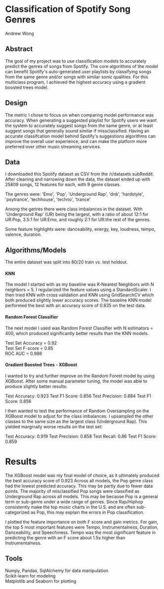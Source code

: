 # Classification of Spotify Song Genres

Andrew Wong

## Abstract

The goal of my project was to use classification models to accurately predict the genres of songs from Spotify. The core algorithms of the model can benefit Spotify's auto-generated user playlists by classifying songs from the same genre and/or songs with similar sonic qualities. For this multiclass program, I achieved the highest accuracy using a gradient boosted trees model.

## Design

The metric I chose to focus on when comparing model performance was accuracy. When generating a suggested playlist for Spotify users we want the system to accurately suggest songs from the same genre, or at least suggest songs that generally sound similar if missclassified. Having an accurate classifcation model behind Spotify's suggestions algorithms can improve the overall user experience, and can make the platform more preferred over other music streaming services.

## Data

I downloaded this Spotify dataset as CSV from the /r/datasets subReddit. After cleaning and narrowing down the data, the dataset ended up with 25809 songs, 12 features for each, with 9 genre classes.

The genres were: 'Emo', 'Pop', 'Underground Rap', 'dnb', 'hardstyle', 'psytrance', 'techhouse', 'techno', 'trance'

Among the genres there were class imbalances in the dataset. With 'Underground Rap' (UR) being the largest, with a ratio of about 12:1 for UR:Pop, 3.5:1 for UR:Emo, and roughly 2:1 for UR:the rest of the genres.

Some feature highlights were: danceability, energy, key, loudness, tempo, valence, duration.

## Algorithms/Models

The entire dataset was split into 80/20 train vs. test holdout.

#### KNN

The model I started with as my baseline was K-Nearest Neighbors with N neighbors = 5. I regularized the feature values using a StandardScaler. I then tried KNN with cross validation and KNN using GridSearchCV which both produced slightly lower accuracy scores. The baseline KNN model performed the best with an accuracy score of 0.835 on the test data.

#### Random Forest Classifier

The next model I used was Random Forest Classifier with N estimators = 400, which produced significantly better results than the KNN models.

Test Set Accuracy =  0.92 <br>
Test Set F-score =  0.85 <br>
ROC AUC = 0.986 <br>

#### Gradient Boosted Trees - XGBoost

I wanted to try and further improve on the Random Forest model by using XGBoost. After some manual parameter tuning, the model was able to produce slightly better results:

Test Accuracy: 0.923
Test F1 Score: 0.856
Test Precision: 0.884
Test F1 Score: 0.856

I then wanted to test the performance of Random Oversampling on the XGBoost model to adjust for the class imbalances. I upsampled the other classes to the same size as the largest class (Underground Rap). This yielded marginally worse results on the test set:

Test Accuracy: 0.919
Test Precision: 0.858
Test Recall: 0.86
Test F1 Score: 0.859

# Results

The XGBoost model was my final model of choice, as it ultimately produced the best accuracy score of 0.923
Across all models, the Pop genre class had the lowest predicted accuracy. This may be partly due to fewer data points. The majority of misclassified Pop songs were classified as Underground Rap across all models. This may be because Pop is a general term or sub-genre under a wide range of genres. Since Rap/Hiphop consistently make the top music charts in the U.S. and are often sub-categorized as Pop, this may explain the errors in Pop classification.

I plotted the feature importance on both F score and gain metrics. For gain, the top 5 most important features were Tempo, Instrumentalness, Duration, Danceability, and Speechiness. Tempo was the most significant feature in predicting the genre with an F score about 1.5x higher than Instrumentalness.

## Tools

Numpy, Pandas, SqlAlchemy for data manipulation <br>
Scikit-learn for modeling <br>
Matplotlib and Seaborn for plotting <br>
